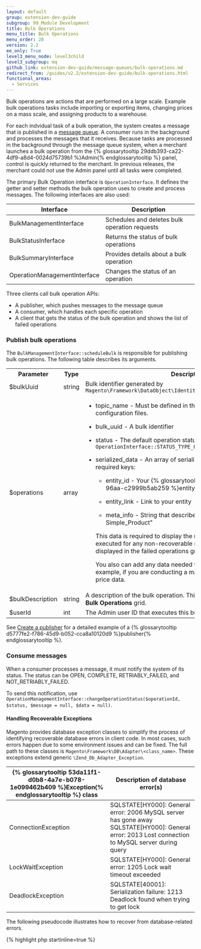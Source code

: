 ```yaml
---
layout: default
group: extension-dev-guide
subgroup: 99_Module Development
title: Bulk Operations
menu_title: Bulk Operations
menu_order: 28
version: 2.2
ee_only: True
level3_menu_node: level3child
level3_subgroup: mq
github_link: extension-dev-guide/message-queues/bulk-operations.md
redirect_from: /guides/v2.2/extension-dev-guide/bulk-operations.html
functional_areas:
  - Services
---
```


Bulk operations are actions that are performed on a large scale. Example bulk operations tasks include importing or exporting items, changing prices on a mass scale, and assigning products to a warehouse.

For each indvidual task of a bulk operation, the system creates a message that is published in a [message queue]( {{page.baseurl}}/config-guide/mq/rabbitmq-overview.html). A consumer runs in the background and processes the messages that it receives. Because tasks are processed in the background through the message queue system, when a merchant launches a bulk operation from the {% glossarytooltip 29ddb393-ca22-4df9-a8d4-0024d75739b1 %}Admin{% endglossarytooltip %} panel, control is quickly returned to the merchant. In previous releases, the merchant could not use the Admin panel until all tasks were completed.

The primary Bulk Operation interface is `OperationInterface`. It defines the getter and setter methods the bulk operation uses to create and process messages. The following interfaces are also used:

Interface | Description
--- | ---
BulkManagementInterface | Schedules and deletes bulk operation requests
BulkStatusInferface | Returns the status of bulk operations
BulkSummaryInterface | Provides details about a bulk operation
OperationManagementInterface | Changes the status of an operation

Three clients call bulk operation APIs:

* A publisher, which pushes messages to the message queue
* A consumer, which handles each specific operation
* A client that gets the status of the bulk operation and shows the list of failed operations

### Publish bulk operations

The `BulkManagementInterface::scheduleBulk` is responsible for publishing bulk operations. The following table describes its arguments.

<table>
<tr><th>Parameter</th><th>Type</th><th>Description</th></tr>
<tr><td>$bulkUuid</td>
<td>string</td>
<td>Bulk identifier generated by
<code>Magento\Framework\DataObject\IdentityGeneratorInterface::generateId</code></td></tr>
<tr><td>$operations</td>
<td>array</td>
<td>
<ul><li><p>topic_name - Must be defined in the <code>communication.xml</code> and queue configuration files.</p></li>
<li><p>bulk_uuid -  A bulk identifier </p></li>
<li><p>status -  The default operation status <code>OperationInterface::STATUS_TYPE_OPEN</code></p></li>
<li><p>serialized_data - An array of serialized data with the following required keys:</p></li>
  <ul><li><p>entity_id - Your {% glossarytooltip a9027f5d-efab-4662-96aa-c2999b5ab259 %}entity{% endglossarytooltip %} ID</p></li>
  <li><p>entity_link - Link to your entity</p></li>
  <li><p>meta_info - String that describes your entity. For example, "SKU: Simple_Product"</p></li></ul>
<p>This data is required to display the results of operations couldn't be executed for any non-recoverable reason. These results are displayed in the failed operations grid.</p>
<p>You also can add any data needed to execute operations. For example, if you are conducting a mass price update, you can add price data.</p>
</ul>
</td></tr>
<tr><td>$bulkDescription</td>
<td>string</td>
<td>A description of the bulk operation. This value is displayed in the <b>Your Bulk Operations</b> grid.</td></tr>
<tr><td>$userId</td>
<td>int</td>
<td>The Admin user ID that executes this bulk operation.</td></tr>
</table>

See [Create a publisher]( {{page.baseurl}}/extension-dev-guide/message-queues/implement-bulk.html#createpublisher) for a detailed example of a {% glossarytooltip d5777fe2-f786-45d9-b052-cca8a10120d9 %}publisher{% endglossarytooltip %}.

### Consume messages

When a consumer processes a message, it must notify the system of its status. The status can be OPEN, COMPLETE, RETRIABLY_FAILED, and NOT_RETRIABLY_FAILED.

To send this notification, use `OperationManagementInterface::changeOperationStatus($operationId, $status, $message = null, $data = null)`.

#### Handling Recoverable Exceptions

Magento provides database exception classes to simplify the process of identifying recoverable database errors in client code. In most cases, such errors happen due to some environment issues and can be fixed. The full path to these classes is `Magento\Framework\DB\Adapter\<class_name>`. These exceptions extend generic `\Zend_Db_Adapter_Exception`.

{% glossarytooltip 53da11f1-d0b8-4a7e-b078-1e099462b409 %}Exception{% endglossarytooltip %} class | Description of database error(s)
--- | ---
ConnectionException	| SQLSTATE[HY000]: General error: 2006 MySQL server has gone away <BR>SQLSTATE[HY000]: General error: 2013 Lost connection to MySQL server during query
LockWaitException | SQLSTATE[HY000]: General error: 1205 Lock wait timeout exceeded
DeadlockException	| SQLSTATE[40001]: Serialization failure: 1213 Deadlock found when trying to get lock

The following pseudocode illustrates how to recover from database-related errors.

{% highlight php startinline=true %}
<?php
namespace example;
use Magento\Framework\DB\Adapter\LockWaitException;

// ...
try {
    // do something
} catch (LockWaitException $exception) {
    // try to recover from exception
}
{% endhighlight %}


See [Create a publisher]( {{page.baseurl}}/extension-dev-guide/message-queues/implement-bulk.html#createconsumer) for a detailed example of a consumer.

### Get the status of operations

Use `getBulkStatus(UuidInterface $bulkId)` to get the status of the overall bulk operation.  Possible values are

Value | Constant
--- | ---
0 | NOT_STARTED
1 | IN_PROGRESS
2 | FINISHED_SUCCESFULLY
3 | FINISHED_WITH_FAILURE

#### Related Topic

* [Message Queues Overview]( {{page.baseurl}}/config-guide/mq/rabbitmq-overview.html)
* [Example bulk operations implementation]({{page.baseurl}}/extension-dev-guide/message-queues/implement-bulk.html)
